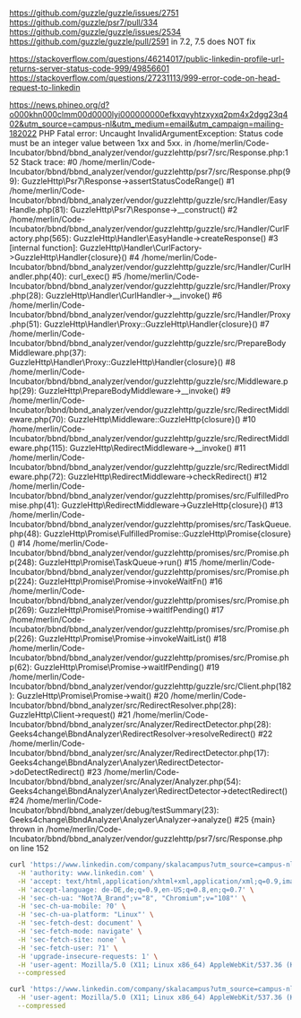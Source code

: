 
https://github.com/guzzle/guzzle/issues/2751
https://github.com/guzzle/psr7/pull/334
https://github.com/guzzle/guzzle/issues/2534
https://github.com/guzzle/guzzle/pull/2591 in 7.2, 7.5 does NOT fix

https://stackoverflow.com/questions/46214017/public-linkedin-profile-url-returns-server-status-code-999/49856601
https://stackoverflow.com/questions/27231113/999-error-code-on-head-request-to-linkedin

https://news.phineo.org/d?o000khn000clmm00d0000lyi000000000efkxqvyhtzxyxq2pm4x2dgg23q402&utm_source=campus-nl&utm_medium=email&utm_campaign=mailing-182022
PHP Fatal error:  Uncaught InvalidArgumentException: Status code must be an integer value between 1xx and 5xx. in /home/merlin/Code-Incubator/bbnd/bbnd_analyzer/vendor/guzzlehttp/psr7/src/Response.php:152
Stack trace:
#0 /home/merlin/Code-Incubator/bbnd/bbnd_analyzer/vendor/guzzlehttp/psr7/src/Response.php(99): GuzzleHttp\Psr7\Response->assertStatusCodeRange()
#1 /home/merlin/Code-Incubator/bbnd/bbnd_analyzer/vendor/guzzlehttp/guzzle/src/Handler/EasyHandle.php(81): GuzzleHttp\Psr7\Response->__construct()
#2 /home/merlin/Code-Incubator/bbnd/bbnd_analyzer/vendor/guzzlehttp/guzzle/src/Handler/CurlFactory.php(565): GuzzleHttp\Handler\EasyHandle->createResponse()
#3 [internal function]: GuzzleHttp\Handler\CurlFactory->GuzzleHttp\Handler\{closure}()
#4 /home/merlin/Code-Incubator/bbnd/bbnd_analyzer/vendor/guzzlehttp/guzzle/src/Handler/CurlHandler.php(40): curl_exec()
#5 /home/merlin/Code-Incubator/bbnd/bbnd_analyzer/vendor/guzzlehttp/guzzle/src/Handler/Proxy.php(28): GuzzleHttp\Handler\CurlHandler->__invoke()
#6 /home/merlin/Code-Incubator/bbnd/bbnd_analyzer/vendor/guzzlehttp/guzzle/src/Handler/Proxy.php(51): GuzzleHttp\Handler\Proxy::GuzzleHttp\Handler\{closure}()
#7 /home/merlin/Code-Incubator/bbnd/bbnd_analyzer/vendor/guzzlehttp/guzzle/src/PrepareBodyMiddleware.php(37): GuzzleHttp\Handler\Proxy::GuzzleHttp\Handler\{closure}()
#8 /home/merlin/Code-Incubator/bbnd/bbnd_analyzer/vendor/guzzlehttp/guzzle/src/Middleware.php(29): GuzzleHttp\PrepareBodyMiddleware->__invoke()
#9 /home/merlin/Code-Incubator/bbnd/bbnd_analyzer/vendor/guzzlehttp/guzzle/src/RedirectMiddleware.php(70): GuzzleHttp\Middleware::GuzzleHttp\{closure}()
#10 /home/merlin/Code-Incubator/bbnd/bbnd_analyzer/vendor/guzzlehttp/guzzle/src/RedirectMiddleware.php(115): GuzzleHttp\RedirectMiddleware->__invoke()
#11 /home/merlin/Code-Incubator/bbnd/bbnd_analyzer/vendor/guzzlehttp/guzzle/src/RedirectMiddleware.php(72): GuzzleHttp\RedirectMiddleware->checkRedirect()
#12 /home/merlin/Code-Incubator/bbnd/bbnd_analyzer/vendor/guzzlehttp/promises/src/FulfilledPromise.php(41): GuzzleHttp\RedirectMiddleware->GuzzleHttp\{closure}()
#13 /home/merlin/Code-Incubator/bbnd/bbnd_analyzer/vendor/guzzlehttp/promises/src/TaskQueue.php(48): GuzzleHttp\Promise\FulfilledPromise::GuzzleHttp\Promise\{closure}()
#14 /home/merlin/Code-Incubator/bbnd/bbnd_analyzer/vendor/guzzlehttp/promises/src/Promise.php(248): GuzzleHttp\Promise\TaskQueue->run()
#15 /home/merlin/Code-Incubator/bbnd/bbnd_analyzer/vendor/guzzlehttp/promises/src/Promise.php(224): GuzzleHttp\Promise\Promise->invokeWaitFn()
#16 /home/merlin/Code-Incubator/bbnd/bbnd_analyzer/vendor/guzzlehttp/promises/src/Promise.php(269): GuzzleHttp\Promise\Promise->waitIfPending()
#17 /home/merlin/Code-Incubator/bbnd/bbnd_analyzer/vendor/guzzlehttp/promises/src/Promise.php(226): GuzzleHttp\Promise\Promise->invokeWaitList()
#18 /home/merlin/Code-Incubator/bbnd/bbnd_analyzer/vendor/guzzlehttp/promises/src/Promise.php(62): GuzzleHttp\Promise\Promise->waitIfPending()
#19 /home/merlin/Code-Incubator/bbnd/bbnd_analyzer/vendor/guzzlehttp/guzzle/src/Client.php(182): GuzzleHttp\Promise\Promise->wait()
#20 /home/merlin/Code-Incubator/bbnd/bbnd_analyzer/src/RedirectResolver.php(28): GuzzleHttp\Client->request()
#21 /home/merlin/Code-Incubator/bbnd/bbnd_analyzer/src/Analyzer/RedirectDetector.php(28): Geeks4change\BbndAnalyzer\RedirectResolver->resolveRedirect()
#22 /home/merlin/Code-Incubator/bbnd/bbnd_analyzer/src/Analyzer/RedirectDetector.php(17): Geeks4change\BbndAnalyzer\Analyzer\RedirectDetector->doDetectRedirect()
#23 /home/merlin/Code-Incubator/bbnd/bbnd_analyzer/src/Analyzer/Analyzer.php(54): Geeks4change\BbndAnalyzer\Analyzer\RedirectDetector->detectRedirect()
#24 /home/merlin/Code-Incubator/bbnd/bbnd_analyzer/debug/testSummary(23): Geeks4change\BbndAnalyzer\Analyzer\Analyzer->analyze()
#25 {main}
thrown in /home/merlin/Code-Incubator/bbnd/bbnd_analyzer/vendor/guzzlehttp/psr7/src/Response.php on line 152


```sh
curl 'https://www.linkedin.com/company/skalacampus?utm_source=campus-nl&utm_medium=email&utm_campaign=mailing-182022' \
  -H 'authority: www.linkedin.com' \
  -H 'accept: text/html,application/xhtml+xml,application/xml;q=0.9,image/avif,image/webp,image/apng,*/*;q=0.8,application/signed-exchange;v=b3;q=0.9' \
  -H 'accept-language: de-DE,de;q=0.9,en-US;q=0.8,en;q=0.7' \
  -H 'sec-ch-ua: "Not?A_Brand";v="8", "Chromium";v="108"' \
  -H 'sec-ch-ua-mobile: ?0' \
  -H 'sec-ch-ua-platform: "Linux"' \
  -H 'sec-fetch-dest: document' \
  -H 'sec-fetch-mode: navigate' \
  -H 'sec-fetch-site: none' \
  -H 'sec-fetch-user: ?1' \
  -H 'upgrade-insecure-requests: 1' \
  -H 'user-agent: Mozilla/5.0 (X11; Linux x86_64) AppleWebKit/537.36 (KHTML, like Gecko) Chrome/108.0.0.0 Safari/537.36' \
  --compressed
```
```sh
curl 'https://www.linkedin.com/company/skalacampus?utm_source=campus-nl&utm_medium=email&utm_campaign=mailing-182022' \
  -H 'user-agent: Mozilla/5.0 (X11; Linux x86_64) AppleWebKit/537.36 (KHTML, like Gecko) Chrome/108.0.0.0 Safari/537.36' \
  --compressed
```
